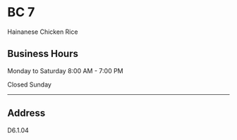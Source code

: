 # BC 7

Hainanese Chicken Rice

## Business Hours

Monday to Saturday 8:00 AM - 7:00 PM

Closed Sunday

---

## Address

D6.1.04
